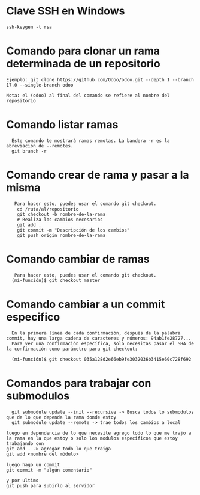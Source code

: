 # Clave SSH en Windows
```
ssh-keygen -t rsa
```
# Comando para clonar un rama determinada de un repositorio
```
Ejemplo: git clone https://github.com/Odoo/odoo.git --depth 1 --branch 17.0 --single-branch odoo

Nota: el (odoo) al final del comando se refiere al nombre del repositorio
```
# Comando listar ramas
```
  Este comando te mostrará ramas remotas. La bandera -r es la abreviación de --remotes.
  git branch -r
```
# Comando crear de rama y pasar a la misma
```
   Para hacer esto, puedes usar el comando git checkout.
    cd /ruta/al/repositorio
    git checkout -b nombre-de-la-rama
    # Realiza los cambios necesarios
    git add .
    git commit -m "Descripción de los cambios"
    git push origin nombre-de-la-rama

```
# Comando cambiar de ramas
```
   Para hacer esto, puedes usar el comando git checkout.
  (mi-función)$ git checkout master
```
# Comando cambiar a un commit especifico
```
  En la primera línea de cada confirmación, después de la palabra commit, hay una larga cadena de caracteres y números: 94ab1fe28727...
  Para ver una confirmación específica, solo necesitas pasar el SHA de la confirmación como parámetro para git checkout:
  
  (mi-función)$ git checkout 035a128d2e66eb9fe3032036b3415e60c728f692
```
# Comandos para trabajar con submodulos
```
  git submodule update --init --recursive -> Busca todos lo submodulos que de lo que dependa la rama donde estoy
  git submodule update --remote -> trae todos los cambios a local

luego en dependencia de lo que necesite agrego todo lo que me trajo a la rama en la que estoy o solo los modulos especificos que estoy trabajando con
git add . -> agregar todo lo que traiga
git add <nombre del módulo>

luego hago un commit
git commit -m "algún comentario"

y por ultimo
git push para subirlo al servidor




```

